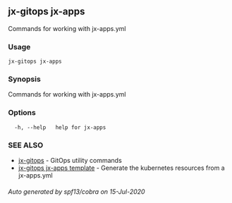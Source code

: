 ## jx-gitops jx-apps

Commands for working with jx-apps.yml

### Usage

```
jx-gitops jx-apps
```

### Synopsis

Commands for working with jx-apps.yml

### Options

```
  -h, --help   help for jx-apps
```

### SEE ALSO

* [jx-gitops](jx-gitops.md)	 - GitOps utility commands
* [jx-gitops jx-apps template](jx-gitops_jx-apps_template.md)	 - Generate the kubernetes resources from a jx-apps.yml

###### Auto generated by spf13/cobra on 15-Jul-2020
